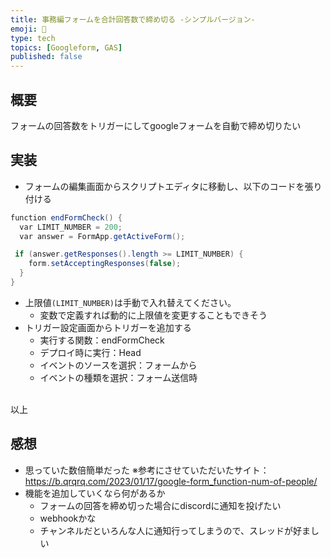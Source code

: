 ```yaml
---
title: 事務編フォームを合計回答数で締め切る -シンプルバージョン-
emoji: 👊
type: tech
topics: [Googleform, GAS]
published: false
---
```



## 概要
フォームの回答数をトリガーにしてgoogleフォームを自動で締め切りたい

## 実装
- フォームの編集画面からスクリプトエディタに移動し、以下のコードを張り付ける
```gas:endFormCheck.gs
function endFormCheck() {
  var LIMIT_NUMBER = 200; 
  var answer = FormApp.getActiveForm();

 if (answer.getResponses().length >= LIMIT_NUMBER) {
    form.setAcceptingResponses(false);
  }
}

```
- 上限値`(LIMIT_NUMBER)`は手動で入れ替えてください。
  -  変数で定義すれば動的に上限値を変更することもできそう
- トリガー設定画面からトリガーを追加する
  - 実行する関数：endFormCheck
  - デプロイ時に実行：Head
  - イベントのソースを選択：フォームから
  - イベントの種類を選択：フォーム送信時
<br/>
  以上

  ## 感想
 - 思っていた数倍簡単だった  ※参考にさせていただいたサイト：https://b.qrqrq.com/2023/01/17/google-form_function-num-of-people/
 - 機能を追加していくなら何があるか
   - フォームの回答を締め切った場合にdiscordに通知を投げたい
   - webhookかな
   - チャンネルだといろんな人に通知行ってしまうので、スレッドが好ましい
   

